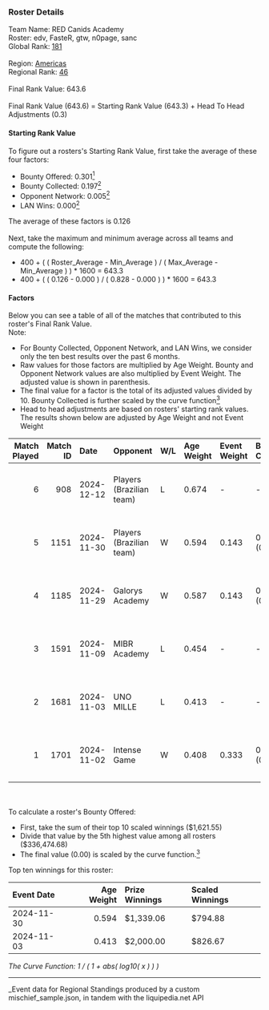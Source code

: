 ### Roster Details<br />
Team Name: RED Canids Academy<br />
Roster: edv, FasteR, gtw, n0page, sanc<br />
Global Rank: [181](../../standings_global_2025_03_01.md)<br />
<br />
Region: [Americas]( ../../standings_americas_2025_03_01.md)<br />
Regional Rank: [46]( ../../standings_americas_2025_03_01.md)<br />
<br />
Final Rank Value:  643.6<br />
<br />
Final Rank Value (643.6) = Starting Rank Value (643.3) + Head To Head Adjustments (0.3)<br />

#### Starting Rank Value<br />
To figure out a rosters's Starting Rank Value, first take the average of these four factors:<br />
- Bounty Offered: 0.301[<sup>1</sup>](#table2)
- Bounty Collected: 0.197[<sup>2</sup>](#table1)
- Opponent Network: 0.005[<sup>2</sup>](#table1)
- LAN Wins: 0.000[<sup>2</sup>](#table1)

The average of these factors is 0.126<br />
<br />
Next, take the maximum and minimum average across all teams and compute the following:<br />
- 400 + ( ( Roster_Average - Min_Average ) / ( Max_Average - Min_Average ) ) * 1600 = 643.3
- 400 + ( ( 0.126 - 0.000 ) / ( 0.828 - 0.000 ) ) * 1600 = 643.3


#### Factors<br />
Below you can see a table of all of the matches that contributed to this roster's Final Rank Value.<br />
Note:<br />

- For Bounty Collected, Opponent Network, and LAN Wins, we consider only the ten best results over the past 6 months.
- Raw values for those factors are multiplied by Age Weight. Bounty and Opponent Network values are also multiplied by Event Weight. The adjusted value is shown in parenthesis.
- The final value for a factor is the total of its adjusted values divided by 10. Bounty Collected is further scaled by the curve function[<sup>3</sup>](#curveFunction)
- Head to head adjustments are based on rosters' starting rank values. The results shown below are adjusted by Age Weight and not Event Weight
<span id="table1"></span><br />


| Match Played | Match ID | Date       | Opponent                 | W/L | Age Weight | Event Weight | Bounty Collected | Opponent Network | LAN Wins  | H2H Adj. | Roster                         |
| -: | -: | :- | :- | :- | :- | :- | :- | :- | :- | -: | :- |
|            6 |      908 | 2024-12-12 | Players (Brazilian team) | L   | 0.674      | -            | -                | -                | -         |    -8.46 | edv, FasteR, gtw, n0page, sanc |
|            5 |     1151 | 2024-11-30 | Players (Brazilian team) | W   | 0.594      | 0.143        | 0.008 (0.001)    | 0.566 (0.048)    | 0 (0.000) |    11.52 | edv, FasteR, gtw, n0page, sanc |
|            4 |     1185 | 2024-11-29 | Galorys Academy          | W   | 0.587      | 0.143        | 0.000 (0.000)    | 0.042 (0.004)    | 0 (0.000) |     3.84 | edv, FasteR, gtw, n0page, sanc |
|            3 |     1591 | 2024-11-09 | MIBR Academy             | L   | 0.454      | -            | -                | -                | -         |    -7.00 | edv, FasteR, gtw, n0page, sanc |
|            2 |     1681 | 2024-11-03 | UNO MILLE                | L   | 0.413      | -            | -                | -                | -         |    -5.47 | edv, FasteR, gtw, n0page, sanc |
|            1 |     1701 | 2024-11-02 | Intense Game             | W   | 0.408      | 0.333        | 0.001 (0.000)    | 0.024 (0.003)    | 0 (0.000) |     5.87 | edv, FasteR, gtw, n0page, sanc |

<br />
<span id="table2"></span><br />
To calculate a roster's Bounty Offered:<br />

- First, take the sum of their top 10 scaled winnings ($1,621.55)
- Divide that value by the 5th highest value among all rosters ($336,474.68)
- The final value (0.00) is scaled by the curve function.[<sup>3</sup>](#curveFunction)

Top ten winnings for this roster:<br />

| Event Date | Age Weight | Prize Winnings | Scaled Winnings |
| :- | -: | :- | :- |
| 2024-11-30 |      0.594 | $1,339.06      | $794.88         |
| 2024-11-03 |      0.413 | $2,000.00      | $826.67         |


<span id="curveFunction"></span>_The Curve Function: 1 / ( 1 + abs( log10( x ) ) )_<br />

---
_Event data for Regional Standings produced by a custom mischief_sample.json, in tandem with the liquipedia.net API<br />

